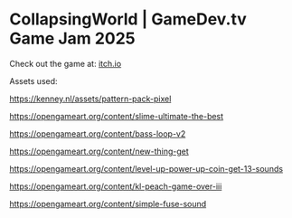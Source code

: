 # CollapsingWorld | GameDev.tv Game Jam 2025

Check out the game at: [itch.io](https://ossi-05.itch.io/collapsing-world)

Assets used:

https://kenney.nl/assets/pattern-pack-pixel

https://opengameart.org/content/slime-ultimate-the-best

https://opengameart.org/content/bass-loop-v2

https://opengameart.org/content/new-thing-get

https://opengameart.org/content/level-up-power-up-coin-get-13-sounds

https://opengameart.org/content/kl-peach-game-over-iii

https://opengameart.org/content/simple-fuse-sound

